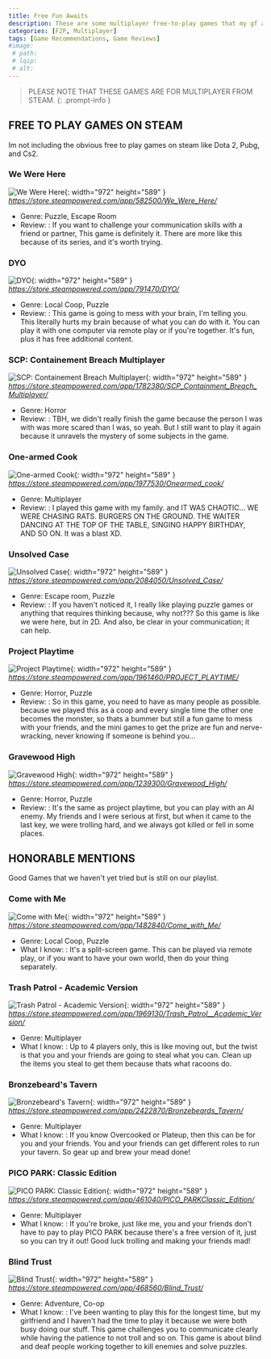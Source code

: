 ```yaml
---
title: Free Fun Awaits
description: These are some multiplayer free-to-play games that my gf and I played.
categories: [F2P, Multiplayer]
tags: [Game Recommendations, Game Reviews]
#image:
 # path: 
 # lqip: 
 # alt:
---
```


> PLEASE NOTE THAT THESE GAMES ARE FOR MULTIPLAYER FROM STEAM.
{: .prompt-info }

## FREE TO PLAY GAMES ON STEAM 
Im not including the obvious free to play games on steam like Dota 2, Pubg, and Cs2.

### We Were Here
![We Were Here](https://shared.akamai.steamstatic.com/store_item_assets/steam/apps/582500/header.jpg?t=1718007575){: width="972" height="589" }
_<https://store.steampowered.com/app/582500/We_Were_Here/>_
- Genre: Puzzle, Escape Room
- Review:
: If you want to challenge your communication skills with a friend or partner, This game is definitely it. There are more like this because of its series, and it's worth trying.

### DYO
![DYO](https://shared.akamai.steamstatic.com/store_item_assets/steam/apps/791470/header.jpg?t=1574539650){: width="972" height="589" }
_<https://store.steampowered.com/app/791470/DYO/>_
- Genre: Local Coop, Puzzle
- Review:
: This game is going to mess with your brain, I'm telling you. This literally hurts my brain because of what you can do with it. You can play it with one computer via remote play or if you're together. It's fun, plus it has free additional content.

### SCP: Containement Breach Multiplayer
![SCP: Containement Breach Multiplayer](https://shared.akamai.steamstatic.com/store_item_assets/steam/apps/1782380/header.jpg?t=1709310286){: width="972" height="589" }
_<https://store.steampowered.com/app/1782380/SCP_Containment_Breach_Multiplayer/>_
- Genre: Horror
- Review:
: TBH, we didn't really finish the game because the person I was with was more scared than I was, so yeah. But I still want to play it again because it unravels the mystery of some subjects in the game.

### One-armed Cook
![One-armed Cook](https://shared.akamai.steamstatic.com/store_item_assets/steam/apps/1977530/header.jpg?t=1712756832){: width="972" height="589" }
_<https://store.steampowered.com/app/1977530/Onearmed_cook/>_
- Genre: Multiplayer
- Review:
: I played this game with my family. and IT WAS CHAOTIC... WE WERE CHASING RATS. BURGERS ON THE GROUND. THE WAITER DANCING AT THE TOP OF THE TABLE, SINGING HAPPY BIRTHDAY, AND SO ON. It was a blast XD.

### Unsolved Case
![Unsolved Case](https://shared.akamai.steamstatic.com/store_item_assets/steam/apps/2084050/header.jpg?t=1720714578){: width="972" height="589" }
_<https://store.steampowered.com/app/2084050/Unsolved_Case/>_
- Genre: Escape room, Puzzle
- Review:
: If you haven't noticed it, I really like playing puzzle games or anything that requires thinking because, why not??? So this game is like we were here, but in 2D. And also, be clear in your communication; it can help.

### Project Playtime
![Project Playtime](https://shared.akamai.steamstatic.com/store_item_assets/steam/apps/1961460/header.jpg?t=1698444117){: width="972" height="589" }
_<https://store.steampowered.com/app/1961460/PROJECT_PLAYTIME/>_
- Genre: Horror, Puzzle
- Review:
: So in this game, you need to have as many people as possible. because we played this as a coop and every single time the other one becomes the monster, so thats a bummer but still a fun game to mess with your friends, and the mini games to get the prize are fun and nerve-wracking, never knowing if someone is behind you...     
### Gravewood High
![Gravewood High](https://shared.akamai.steamstatic.com/store_item_assets/steam/apps/1239300/header.jpg?t=1722951375){: width="972" height="589" }
_<https://store.steampowered.com/app/1239300/Gravewood_High/>_
- Genre: Horror, Puzzle
- Review:
: It's the same as project playtime, but you can play with an AI enemy. My friends and I were serious at first, but when it came to the last key, we were trolling hard, and we always got killed or fell in some places.

## HONORABLE MENTIONS
Good Games that we haven't yet tried but is still on our playlist.

### Come with Me
![Come with Me](https://shared.akamai.steamstatic.com/store_item_assets/steam/apps/1482840/header.jpg?t=1655492161){: width="972" height="589" }
_<https://store.steampowered.com/app/1482840/Come_with_Me/>_
- Genre: Local Coop, Puzzle
- What I know:
: It's a split-screen game. This can be played via remote play, or if you want to have your own world, then do your thing separately.

### Trash Patrol - Academic Version
![Trash Patrol - Academic Version](https://shared.akamai.steamstatic.com/store_item_assets/steam/apps/1969130/header.jpg?t=1652992256){: width="972" height="589" }
_<https://store.steampowered.com/app/1969130/Trash_Patrol__Academic_Version/>_
- Genre: Multiplayer
- What I know:
: Up to 4 players only, this is like moving out, but the twist is that you and your friends are going to steal what you can. Clean up the items you steal to get them because thats what racoons do.

### Bronzebeard's Tavern
![Bronzebeard's Tavern](https://shared.akamai.steamstatic.com/store_item_assets/steam/apps/2422870/header.jpg?t=1720953647){: width="972" height="589" }
_<https://store.steampowered.com/app/2422870/Bronzebeards_Tavern/>_
- Genre: Multiplayer
- What I know:
: If you know Overcooked or Plateup, then this can be for you and your friends. You and your friends can get different roles to run your tavern. So gear up and brew your mead done!

### PICO PARK: Classic Edition
![PICO PARK: Classic Edition](https://shared.akamai.steamstatic.com/store_item_assets/steam/apps/461040/header.jpg?t=1704797196){: width="972" height="589" }
_<https://store.steampowered.com/app/461040/PICO_PARKClassic_Edition/>_
- Genre: Multiplayer
- What I know:
: If you're broke, just like me, you and your friends don't have to pay to play PICO PARK because there's a free version of it, just so you can try it out! Good luck trolling and making your friends mad!

### Blind Trust
![Blind Trust](https://shared.akamai.steamstatic.com/store_item_assets/steam/apps/468560/header.jpg?t=1464360517){: width="972" height="589" }
_<https://store.steampowered.com/app/468560/Blind_Trust/>_
- Genre: Adventure, Co-op
- What I know:
: I've been wanting to play this for the longest time, but my girlfriend and I haven't had the time to play it because we were both busy doing our stuff. This game challenges you to communicate clearly while having the patience to not troll and so on. This game is about blind and deaf people working together to kill enemies and solve puzzles.
